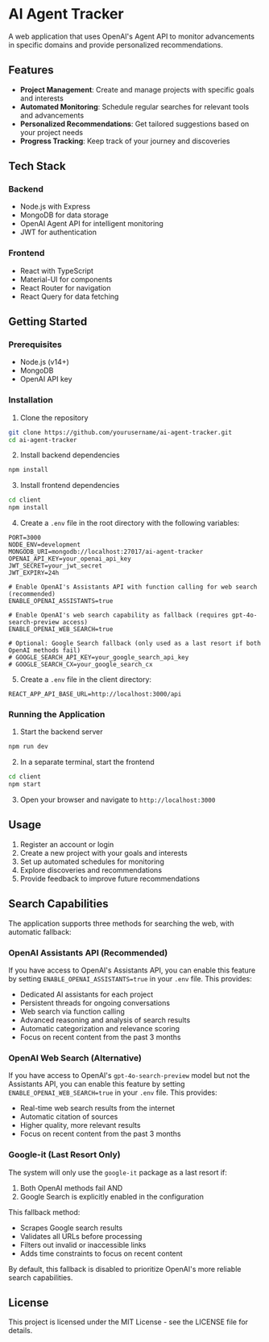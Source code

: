 # AI Agent Tracker

A web application that uses OpenAI's Agent API to monitor advancements in specific domains and provide personalized recommendations.

## Features

- **Project Management**: Create and manage projects with specific goals and interests
- **Automated Monitoring**: Schedule regular searches for relevant tools and advancements
- **Personalized Recommendations**: Get tailored suggestions based on your project needs
- **Progress Tracking**: Keep track of your journey and discoveries

## Tech Stack

### Backend
- Node.js with Express
- MongoDB for data storage
- OpenAI Agent API for intelligent monitoring
- JWT for authentication

### Frontend
- React with TypeScript
- Material-UI for components
- React Router for navigation
- React Query for data fetching

## Getting Started

### Prerequisites
- Node.js (v14+)
- MongoDB
- OpenAI API key

### Installation

1. Clone the repository
```bash
git clone https://github.com/yourusername/ai-agent-tracker.git
cd ai-agent-tracker
```

2. Install backend dependencies
```bash
npm install
```

3. Install frontend dependencies
```bash
cd client
npm install
```

4. Create a `.env` file in the root directory with the following variables:
```
PORT=3000
NODE_ENV=development
MONGODB_URI=mongodb://localhost:27017/ai-agent-tracker
OPENAI_API_KEY=your_openai_api_key
JWT_SECRET=your_jwt_secret
JWT_EXPIRY=24h

# Enable OpenAI's Assistants API with function calling for web search (recommended)
ENABLE_OPENAI_ASSISTANTS=true

# Enable OpenAI's web search capability as fallback (requires gpt-4o-search-preview access)
ENABLE_OPENAI_WEB_SEARCH=true

# Optional: Google Search fallback (only used as a last resort if both OpenAI methods fail)
# GOOGLE_SEARCH_API_KEY=your_google_search_api_key
# GOOGLE_SEARCH_CX=your_google_search_cx
```

5. Create a `.env` file in the client directory:
```
REACT_APP_API_BASE_URL=http://localhost:3000/api
```

### Running the Application

1. Start the backend server
```bash
npm run dev
```

2. In a separate terminal, start the frontend
```bash
cd client
npm start
```

3. Open your browser and navigate to `http://localhost:3000`

## Usage

1. Register an account or login
2. Create a new project with your goals and interests
3. Set up automated schedules for monitoring
4. Explore discoveries and recommendations
5. Provide feedback to improve future recommendations

## Search Capabilities

The application supports three methods for searching the web, with automatic fallback:

### OpenAI Assistants API (Recommended)

If you have access to OpenAI's Assistants API, you can enable this feature by setting `ENABLE_OPENAI_ASSISTANTS=true` in your `.env` file. This provides:

- Dedicated AI assistants for each project
- Persistent threads for ongoing conversations
- Web search via function calling
- Advanced reasoning and analysis of search results
- Automatic categorization and relevance scoring
- Focus on recent content from the past 3 months

### OpenAI Web Search (Alternative)

If you have access to OpenAI's `gpt-4o-search-preview` model but not the Assistants API, you can enable this feature by setting `ENABLE_OPENAI_WEB_SEARCH=true` in your `.env` file. This provides:

- Real-time web search results from the internet
- Automatic citation of sources
- Higher quality, more relevant results
- Focus on recent content from the past 3 months

### Google-it (Last Resort Only)

The system will only use the `google-it` package as a last resort if:
1. Both OpenAI methods fail AND
2. Google Search is explicitly enabled in the configuration

This fallback method:
- Scrapes Google search results
- Validates all URLs before processing
- Filters out invalid or inaccessible links
- Adds time constraints to focus on recent content

By default, this fallback is disabled to prioritize OpenAI's more reliable search capabilities.

## License

This project is licensed under the MIT License - see the LICENSE file for details.